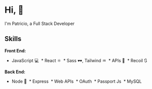 # Hi, 👋

I'm Patricio, a Full Stack Developer

## Skills

**Front End:**

- JavaScript 💻
   * React ⚛
   * Sass 🕶️, Tailwind ♒
   * APIs 📓
   * Recoil 🔃

**Back End:**

- Node 🚀
   * Express
   * Web APIs
   * OAuth
   * Passport Js
   \* MySQL
